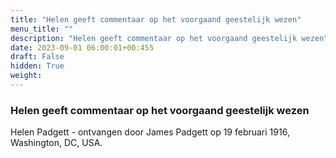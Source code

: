 ```yaml
---
title: "Helen geeft commentaar op het voorgaand geestelijk wezen"
menu_title: ""
description: "Helen geeft commentaar op het voorgaand geestelijk wezen"
date: 2023-09-01 06:00:01+00:455
draft: False
hidden: True
weight:
---
```

### Helen geeft commentaar op het voorgaand geestelijk wezen

Helen Padgett - ontvangen door James Padgett op 19 februari 1916, Washington, DC, USA.
